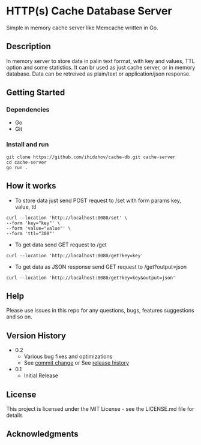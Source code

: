 # HTTP(s) Cache Database Server

Simple in memory cache server like Memcache written in Go.

## Description

In memory server to store data in palin text format, with key and values, TTL option and some statistics.
It can br used as just cache server, or in memory database.
Data can be retreived as plain/text or application/json response.

## Getting Started

### Dependencies

* Go
* Git

### Install and run

```
git clone https://github.com/ihidzhov/cache-db.git cache-server
cd cache-server
go run .
```

## How it works

* To store data just send POST request to /set with form params key, value, ttl
```
curl --location 'http://localhost:8080/set' \
--form 'key="key"' \
--form 'value="value"' \
--form 'ttl="300"'
```

* To get data send GET request to /get
```
curl --location 'http://localhost:8080/get?key=key'
```

* To get data as JSON response send GET request to /get?output=json
```
curl --location 'http://localhost:8080/get?key=key&output=json'
```

## Help

Please use issues in this repo for any questions, bugs, features suggestions and so on.

## Version History

* 0.2
    * Various bug fixes and optimizations
    * See [commit change]() or See [release history]()
* 0.1
    * Initial Release

## License

This project is licensed under the MIT License - see the LICENSE.md file for details

## Acknowledgments
 
